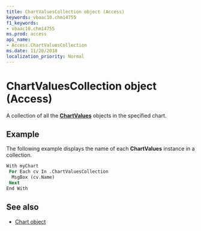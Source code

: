 ```yaml
---
title: ChartValuesCollection object (Access)
keywords: vbaac10.chm14755
f1_keywords:
- vbaac10.chm14755
ms.prod: access
api_name:
- Access.ChartValuesCollection
ms.date: 11/28/2018
localization_priority: Normal
---
```



# ChartValuesCollection object (Access)

A collection of all the **[ChartValues](Access.ChartValues.md)** objects in the specified chart.


## Example

The following example displays the name of each **ChartValues** instance in a collection.

```vb
With myChart
 For Each cv In .ChartValuesCollection
  MsgBox (cv.Name)
 Next
End With
```

## See also

- [Chart object](Access.Chart.md)
